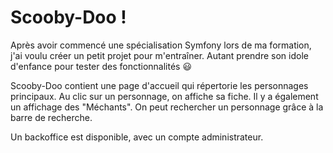 # Scooby-Doo ! 

Après avoir commencé une spécialisation Symfony lors de ma formation, j'ai voulu créer un petit projet pour m'entraîner. 
Autant prendre son idole d'enfance pour tester des fonctionnalités :smiley:

Scooby-Doo contient une page d'accueil qui répertorie les personnages principaux. Au clic sur un personnage, on affiche sa fiche. 
Il y a également un affichage des "Méchants".
On peut rechercher un personnage grâce à la barre de recherche.

Un backoffice est disponible, avec un compte administrateur.
